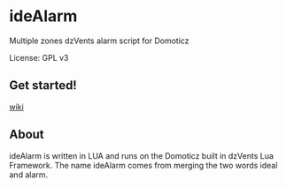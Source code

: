 # ideAlarm
Multiple zones dzVents alarm script for Domoticz

License: GPL v3

## Get started!
[wiki](https://github.com/DewGew/ideAlarm/wiki)
## About
ideAlarm is written in LUA and runs on the Domoticz built in dzVents Lua Framework.
The name ideAlarm comes from merging the two words ideal and alarm.
